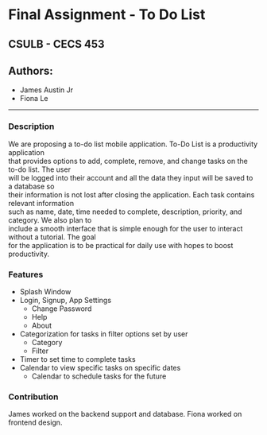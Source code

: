 # Final Assignment - To Do List

## CSULB - CECS 453

## Authors:

- James Austin Jr
- Fiona Le

---

### <b>Description</b>

We are proposing a to-do list mobile application. To-Do List is a productivity application <br>
that provides options to add, complete, remove, and change tasks on the to-do list. The user <br>
will be logged into their account and all the data they input will be saved to a database so <br>
their information is not lost after closing the application. Each task contains relevant information <br>
such as name, date, time needed to complete, description, priority, and category. We also plan to <br>
include a smooth interface that is simple enough for the user to interact without a tutorial. The goal <br>
for the application is to be practical for daily use with hopes to boost productivity.

### <b>Features</b>

- Splash Window
- Login, Signup, App Settings
  - Change Password
  - Help
  - About
- Categorization for tasks in filter options set by user
  - Category
  - Filter
- Timer to set time to complete tasks
- Calendar to view specific tasks on specific dates
  - Calendar to schedule tasks for the future


### <b>Contribution</b>

James worked on the backend support and database. Fiona worked on frontend design.
